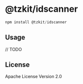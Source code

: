 # @tzkit/idscanner

```javascript
npm install @tzkit/idscanner
```

## Usage

// TODO

## License

Apache License Version 2.0
